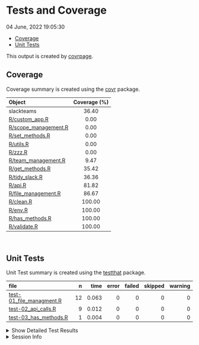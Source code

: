 Tests and Coverage
================
04 June, 2022 19:05:30

-   [Coverage](#coverage)
-   [Unit Tests](#unit-tests)

This output is created by
[covrpage](https://github.com/yonicd/covrpage).

## Coverage

Coverage summary is created using the
[covr](https://github.com/r-lib/covr) package.

| Object                                          | Coverage (%) |
|:------------------------------------------------|:------------:|
| slackteams                                      |    36.40     |
| [R/custom_app.R](../R/custom_app.R)             |     0.00     |
| [R/scope_management.R](../R/scope_management.R) |     0.00     |
| [R/set_methods.R](../R/set_methods.R)           |     0.00     |
| [R/utils.R](../R/utils.R)                       |     0.00     |
| [R/zzz.R](../R/zzz.R)                           |     0.00     |
| [R/team_management.R](../R/team_management.R)   |     9.47     |
| [R/get_methods.R](../R/get_methods.R)           |    35.42     |
| [R/tidy_slack.R](../R/tidy_slack.R)             |    36.36     |
| [R/api.R](../R/api.R)                           |    81.82     |
| [R/file_management.R](../R/file_management.R)   |    86.67     |
| [R/clean.R](../R/clean.R)                       |    100.00    |
| [R/env.R](../R/env.R)                           |    100.00    |
| [R/has_methods.R](../R/has_methods.R)           |    100.00    |
| [R/validate.R](../R/validate.R)                 |    100.00    |

<br>

## Unit Tests

Unit Test summary is created using the
[testthat](https://github.com/r-lib/testthat) package.

| file                                                          |   n |  time | error | failed | skipped | warning |
|:--------------------------------------------------------------|----:|------:|------:|-------:|--------:|--------:|
| [test-01_file_managment.R](testthat/test-01_file_managment.R) |  12 | 0.063 |     0 |      0 |       0 |       0 |
| [test-02_api_calls.R](testthat/test-02_api_calls.R)           |   9 | 0.012 |     0 |      0 |       0 |       0 |
| [test-03_has_methods.R](testthat/test-03_has_methods.R)       |   1 | 0.004 |     0 |      0 |       0 |       0 |

<details closed>
<summary>
Show Detailed Test Results
</summary>

| file                                                                  | context         | test                                              | status |   n |  time |
|:----------------------------------------------------------------------|:----------------|:--------------------------------------------------|:-------|----:|------:|
| [test-01_file_managment.R](testthat/test-01_file_managment.R#L6_L9)   | team management | no active team: get_team_creds                    | PASS   |   1 | 0.012 |
| [test-01_file_managment.R](testthat/test-01_file_managment.R#L13_L16) | team management | no active team: get_team_users                    | PASS   |   1 | 0.006 |
| [test-01_file_managment.R](testthat/test-01_file_managment.R#L20_L23) | team management | no active team: validate team missing teams error | PASS   |   1 | 0.006 |
| [test-01_file_managment.R](testthat/test-01_file_managment.R#L33_L36) | team management | load team: validate team bad name error           | PASS   |   1 | 0.006 |
| [test-01_file_managment.R](testthat/test-01_file_managment.R#L40_L42) | team management | load team: activate team                          | PASS   |   1 | 0.002 |
| [test-01_file_managment.R](testthat/test-01_file_managment.R#L47_L49) | team management | load team: slackteams to json                     | PASS   |   1 | 0.015 |
| [test-01_file_managment.R](testthat/test-01_file_managment.R#L53_L55) | team management | load team: slackteams to dcf                      | PASS   |   1 | 0.001 |
| [test-01_file_managment.R](testthat/test-01_file_managment.R#L59_L62) | team management | load team: get teams                              | PASS   |   1 | 0.001 |
| [test-01_file_managment.R](testthat/test-01_file_managment.R#L66_L68) | team management | load team: cached slack creds token               | PASS   |   1 | 0.004 |
| [test-01_file_managment.R](testthat/test-01_file_managment.R#L80)     | team management | active team channel info: validate channel        | PASS   |   1 | 0.002 |
| [test-01_file_managment.R](testthat/test-01_file_managment.R#L84)     | team management | active team channel info: validate channel id     | PASS   |   1 | 0.001 |
| [test-01_file_managment.R](testthat/test-01_file_managment.R#L88)     | team management | active team channel info: validate bad channel    | PASS   |   1 | 0.007 |
| [test-02_api_calls.R](testthat/test-02_api_calls.R#L15)               | API calls       | team info: class                                  | PASS   |   1 | 0.002 |
| [test-02_api_calls.R](testthat/test-02_api_calls.R#L19)               | API calls       | team info: user names                             | PASS   |   1 | 0.001 |
| [test-02_api_calls.R](testthat/test-02_api_calls.R#L27)               | API calls       | converstion info: class                           | PASS   |   1 | 0.001 |
| [test-02_api_calls.R](testthat/test-02_api_calls.R#L31)               | API calls       | converstion info: convo id                        | PASS   |   1 | 0.002 |
| [test-02_api_calls.R](testthat/test-02_api_calls.R#L35)               | API calls       | converstion info: convo channel count             | PASS   |   1 | 0.002 |
| [test-02_api_calls.R](testthat/test-02_api_calls.R#L39)               | API calls       | converstion info: convo im count                  | PASS   |   1 | 0.001 |
| [test-02_api_calls.R](testthat/test-02_api_calls.R#L43)               | API calls       | converstion info: convo members                   | PASS   |   1 | 0.001 |
| [test-02_api_calls.R](testthat/test-02_api_calls.R#L47)               | API calls       | converstion info: convo info class                | PASS   |   1 | 0.001 |
| [test-02_api_calls.R](testthat/test-02_api_calls.R#L51)               | API calls       | converstion info: convo info id                   | PASS   |   1 | 0.001 |
| [test-03_has_methods.R](testthat/test-03_has_methods.R#L3)            | 03_has_methods  | Can check for active team.                        | PASS   |   1 | 0.004 |

</details>
<details>
<summary>
Session Info
</summary>

| Field    | Value                        |                                                                                                                                                                                                                                                                    |
|:---------|:-----------------------------|:-------------------------------------------------------------------------------------------------------------------------------------------------------------------------------------------------------------------------------------------------------------------|
| Version  | R version 4.2.0 (2022-04-22) |                                                                                                                                                                                                                                                                    |
| Platform | x86_64-pc-linux-gnu (64-bit) | <a href="https://github.com/yonicd/slackteams/commit/f4324d32e317343223486271a0ff61bc1d46ef25/checks" target="_blank"><span title="Built on Github Actions">![](https://github.com/metrumresearchgroup/covrpage/blob/actions/inst/logo/gh.png?raw=true)</span></a> |
| Running  | Ubuntu 20.04.4 LTS           |                                                                                                                                                                                                                                                                    |
| Language | C                            |                                                                                                                                                                                                                                                                    |
| Timezone | UTC                          |                                                                                                                                                                                                                                                                    |

| Package  | Version |
|:---------|:--------|
| testthat | 3.1.4   |
| covr     | 3.5.1   |
| covrpage | 0.1     |

</details>
<!--- Final Status : pass --->

